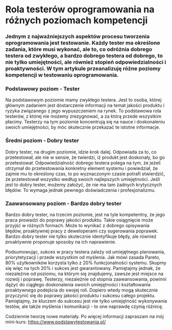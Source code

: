 # Rola testerów oprogramowania na różnych poziomach kompetencji

### Jednym z najważniejszych aspektów procesu tworzenia oprogramowania jest testowanie. Każdy tester ma określone zadania, które musi wykonać, ale to, co odróżnia dobrego testera od zwykłego, a bardzo dobrego testera od dobrego, to nie tylko umiejętności, ale również stopień odpowiedzialności i proaktywności. W tym artykule przeanalizuję różne poziomy kompetencji w testowaniu oprogramowania.

### Podstawowy poziom - Tester

Na podstawowym poziomie mamy zwykłego testera. Jest to osoba, której głównym zadaniem jest dostarczenie informacji na temat jakości produktu i ryzyka związanego z jego wypuszczeniem na rynek. To podstawowa rola testerów, z której nie możemy zrezygnować, a za którą przede wszystkim płacimy. Testerzy na tym poziomie koncentrują się na nauce i doskonaleniu swoich umiejętności, by móc skutecznie przekazać te istotne informacje.

### Średni poziom - Dobry tester

Dobry tester, na drugim poziomie, idzie krok dalej. Odpowiada za to, co przetestował, ale nie w sensie, że twierdzi, iż produkt jest doskonały, bo go przetestował. Odpowiedzialność dobrego testera polega na tym, że jeżeli otrzymał do przetestowania konkretny element systemu i powiedział, że zajmie mu to określony czas, to po wyznaczonym czasie potrafi stwierdzić, że przetestował wszystko według swoich najlepszych umiejętności. Jeśli jest to dobry tester, możemy założyć, że nie ma tam żadnych krytycznych błędów. To wymaga jednak pewnego doświadczenia i profesjonalizmu.

### Zaawansowany poziom - Bardzo dobry tester

Bardzo dobry tester, na trzecim poziomie, jest na tyle kompetentny, że jego praca prowadzi do poprawy jakości produktu. Takie osiągnięcie może przyjść w różnych formach. Może to wynikać z dobrego opisywania błędów, proaktywnej pracy z deweloperami czy sugerowania poprawek. Bardzo dobry tester nie tylko skutecznie identyfikuje błędy, ale również proaktywnie proponuje sposoby na ich naprawienie.

Podsumowując, sukces w pracy testera zależy od umiejętnego planowania, priorytetyzacji i przede wszystkim od myślenia. Jak mówi zasada Pareto, 80% użytkowników korzysta tylko z 20% funkcjonalności systemu. Skupmy się więc na tych 20% i sukces jest gwarantowany. Pamiętajmy jednak, że niezależnie od poziomu, na którym się znajdujemy, zawsze jest miejsce na rozwój i poprawę. Testerzy, niezależnie od stopnia zaawansowania, powinni dążyć do ciągłego doskonalenia swoich umiejętności i kształtowania proaktywnego podejścia do swojej roli. Dopiero wtedy mogą skutecznie przyczynić się do poprawy jakości produktu i sukcesu całego projektu. Pamiętajmy, że kluczem do sukcesu jest nie tylko umiejętność wykonywania testów, ale także myślenia i komunikacji - to one naprawdę czynią różnicę.

Codziennie tworzę nowe materiały. 
Po więcej informacji zapraszam na mój mini-kurs: https://www.podstawytestowania.pl/
